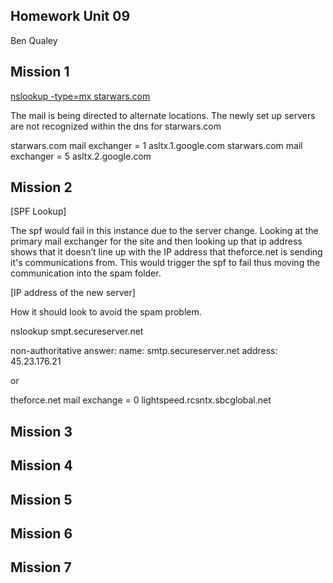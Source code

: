 ## Homework Unit 09
Ben Qualey

## Mission 1
[nslookup -type=mx starwars.com](https://github.com/BQcybersec/-UofM-VIRT-CYBER-12-2021/blob/main/Homework/Unit-09/Images/01.Mission1(nslookup).png)

The mail is being directed to alternate locations. The newly set up servers are not recognized within the dns for starwars.com


starwars.com	mail exchanger	=	1	asltx.1.google.com
starwars.com	mail exchanger	=	5	asltx.2.google.com


## Mission 2

[SPF Lookup]

The spf would fail in this instance due to the server change. Looking at the primary mail exchanger for the site and then looking up that ip address shows that it doesn’t line up with the IP address that theforce.net is sending it's communications from. This would trigger the spf to fail thus moving the communication into the spam folder.

[IP address of the new server]

How it should look to avoid the spam problem.

nslookup smpt.secureserver.net

non-authoritative answer:
name:	smtp.secureserver.net
address:	45.23.176.21

or

theforce.net	mail exchange	=	0	lightspeed.rcsntx.sbcglobal.net


## Mission 3

## Mission 4

## Mission 5

## Mission 6

## Mission 7


